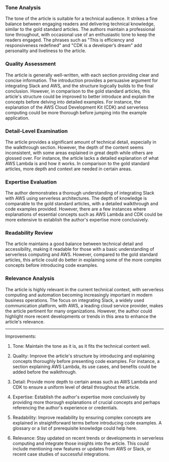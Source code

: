 ### Tone Analysis

The tone of the article is suitable for a technical audience. It strikes a fine balance between engaging readers and delivering technical knowledge, similar to the gold standard articles. The authors maintain a professional tone throughout, with occasional use of an enthusiastic tone to keep the readers engaged. The phrases such as "This is efficiency and responsiveness redefined" and "CDK is a developer’s dream" add personality and liveliness to the article.

### Quality Assessment

The article is generally well-written, with each section providing clear and concise information. The introduction provides a persuasive argument for integrating Slack and AWS, and the structure logically builds to the final conclusion. However, in comparison to the gold standard articles, this article's structure could be improved to better introduce and explain the concepts before delving into detailed examples. For instance, the explanation of the AWS Cloud Development Kit (CDK) and serverless computing could be more thorough before jumping into the example application. 

### Detail-Level Examination

The article provides a significant amount of technical detail, especially in the walkthrough section. However, the depth of the content seems inconsistent, with some areas explained in great depth while others are glossed over. For instance, the article lacks a detailed explanation of what AWS Lambda is and how it works. In comparison to the gold standard articles, more depth and context are needed in certain areas.

### Expertise Evaluation

The author demonstrates a thorough understanding of integrating Slack with AWS using serverless architectures. The depth of knowledge is comparable to the gold standard articles, with a detailed walkthrough and code examples provided. However, there are a few instances where explanations of essential concepts such as AWS Lambda and CDK could be more extensive to establish the author's expertise more conclusively.

### Readability Review

The article maintains a good balance between technical detail and accessibility, making it readable for those with a basic understanding of serverless computing and AWS. However, compared to the gold standard articles, this article could do better in explaining some of the more complex concepts before introducing code examples.

### Relevance Analysis

The article is highly relevant in the current technical context, with serverless computing and automation becoming increasingly important in modern business operations. The focus on integrating Slack, a widely used communication platform, with AWS, a leading cloud service provider, makes the article pertinent for many organizations. However, the author could highlight more recent developments or trends in this area to enhance the article's relevance.

---

Improvements:

1. Tone: Maintain the tone as it is, as it fits the technical content well.
   
2. Quality: Improve the article's structure by introducing and explaining concepts thoroughly before presenting code examples. For instance, a section explaining AWS Lambda, its use cases, and benefits could be added before the walkthrough.

3. Detail: Provide more depth to certain areas such as AWS Lambda and CDK to ensure a uniform level of detail throughout the article.

4. Expertise: Establish the author's expertise more conclusively by providing more thorough explanations of crucial concepts and perhaps referencing the author's experience or credentials.

5. Readability: Improve readability by ensuring complex concepts are explained in straightforward terms before introducing code examples. A glossary or a list of prerequisite knowledge could help here.

6. Relevance: Stay updated on recent trends or developments in serverless computing and integrate those insights into the article. This could include mentioning new features or updates from AWS or Slack, or recent case studies of successful integrations.